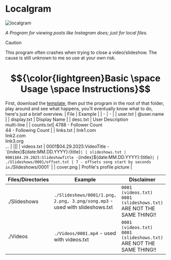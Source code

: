 # Localgram
![localgram](https://github.com/user-attachments/assets/33982019-c02a-453b-b0a5-2fc68ad69c16)
<!-- Issues Badge -->
[issues-shield]: https://img.shields.io/github/issues/FFProjects0/Localgram?style=flat&label=Issues&labelColor=001224&color=1DB954
[issues-url]: https://github.com/FFProjects0/Localgram/issues
<!-- Stars Badge -->
[stars-shield]: https://img.shields.io/github/stars/FFProjects0/Localgram?style=flat&label=Stars&labelColor=001224&color=1DB954
[stars-url]: https://github.com/FFProjects0/Localgram/stargazers
<!-- Downloads Badge -->
[downloads-shield]: https://img.shields.io/github/downloads/FFProjects0/Localgram/total.svg?style=flat&label=Downloads&labelColor=001224&color=1DB954
[downloads-url]: https://github.com/FFProjects0/Localgram/releases/

*A Program for viewing posts like Instagram does; just for local files.*
> [!CAUTION]
> This program often crashes when trying to close a video/slideshow. The cause is still unknown to me so use at your own risk.

# $${\color{lightgreen}Basic \space Usage \space Instructions}$$
First, download the [template](https://github.com/FFProjects0/Localgram/tree/main/Template), then put the program in the root of that folder, play around and see what happens, you'll eventually know what to do, here's just a brief overview.
| File | Example |
| - | - |
| user.txt | @user.name |
| display.txt | Display Name |
| desc.txt | User Description<br>multi-line |
| counts.txt| 4788 - Follower Count<br>44 - Following Count |
| links.txt | link1.com<br>link2.com<br>link3.org<br>... |
|||
| videos.txt | 0001$04.29.2025:VideoTitle - `{index}${date:MM.DD.YYYY}:{title}` |
| slideshows.txt | 0001$04.29.2025:SlideshowTitle - `{index}${date:MM.DD.YYYY}:{title}` |
| ./Slideshows/0001/offset.txt | 7 - offsets song start by seconds in `./Slideshows/0001` |
| cover.png | Profile's profile picture |


| Files/Directories | Example | Disclaimer
| - | - | - |
| ./Slideshows | `./Slideshows/0001/1.png, 2.png, 3.png/song.mp3` - used with slideshows.txt | `0001 (videos.txt)` `0001 (slideshows.txt)` ARE NOT THE SAME THING!!
| ./Videos | `./Videos/0001.mp4` - used with videos.txt | `0001 (videos.txt)` `0001 (slideshows.txt)` ARE NOT THE SAME THING!!
